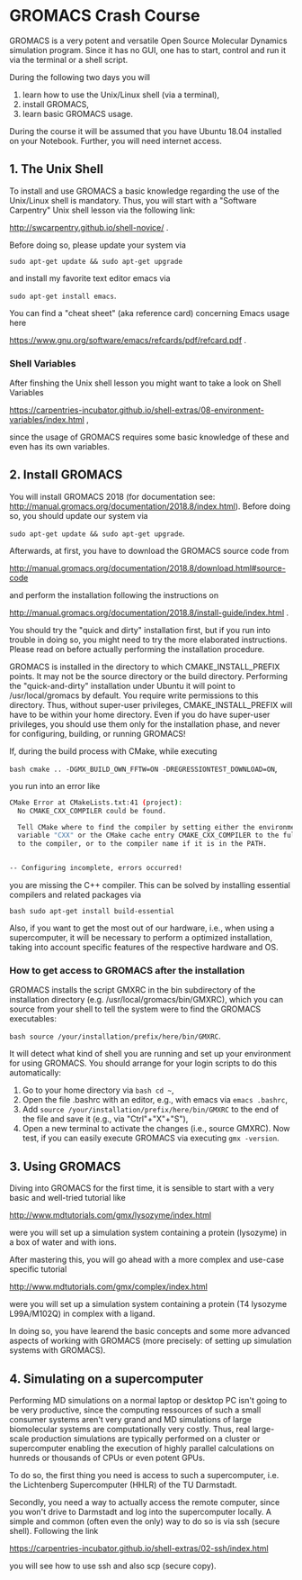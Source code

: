# GROMACS Crash Course

GROMACS is a very potent and versatile Open Source Molecular Dynamics simulation program.
Since it has no GUI, one has to start, control and run it via the terminal or a shell script.

During the following two days you will
1. learn how to use the Unix/Linux shell (via a terminal),
2. install GROMACS,
3. learn basic GROMACS usage.

During the course it will be assumed that you have Ubuntu 18.04 installed on your Notebook.
Further, you will need internet access.

## 1. The Unix Shell
To install and use GROMACS a basic knowledge regarding the use of the Unix/Linux shell is mandatory.
Thus, you will start with a "Software Carpentry" Unix shell lesson via the following link:

http://swcarpentry.github.io/shell-novice/ .

Before doing so, please update your system via

``` sudo apt-get update && sudo apt-get upgrade ```

and install my favorite text editor emacs via

``` sudo apt-get install emacs ```.

You can find a "cheat sheet" (aka reference card) concerning Emacs usage here

https://www.gnu.org/software/emacs/refcards/pdf/refcard.pdf .

### Shell Variables

After finshing the Unix shell lesson you might want to take a look on Shell Variables

https://carpentries-incubator.github.io/shell-extras/08-environment-variables/index.html , 

since the usage of GROMACS requires some basic knowledge of these and even has its own variables.

## 2. Install GROMACS
You will install GROMACS 2018 (for documentation see: http://manual.gromacs.org/documentation/2018.8/index.html).
Before doing so, you should update our system via

``` sudo apt-get update && sudo apt-get upgrade ```.

Afterwards, at first, you have to download the GROMACS source code from

http://manual.gromacs.org/documentation/2018.8/download.html#source-code

and perform the installation following the instructions on

http://manual.gromacs.org/documentation/2018.8/install-guide/index.html .

You should try the "quick and dirty" installation first, but if you run into trouble in doing so,
you might need to try the more elaborated instructions. Please read on before actually performing the installation procedure.

GROMACS is installed in the directory to which CMAKE_INSTALL_PREFIX points.
It may not be the source directory or the build directory.
Performing the "quick-and-dirty" installation under Ubuntu it will point to /usr/local/gromacs by default.
You require write permissions to this directory. Thus, without super-user privileges, CMAKE_INSTALL_PREFIX will have to be within your home directory. Even if you do have super-user privileges, you should use them only for the installation phase, and never for configuring, building, or running GROMACS!

If, during the build process with CMake, while executing

``` bash cmake .. -DGMX_BUILD_OWN_FFTW=ON -DREGRESSIONTEST_DOWNLOAD=ON ```, 

you run into an error like

``` bash
CMake Error at CMakeLists.txt:41 (project):
  No CMAKE_CXX_COMPILER could be found.

  Tell CMake where to find the compiler by setting either the environment
  variable "CXX" or the CMake cache entry CMAKE_CXX_COMPILER to the full path
  to the compiler, or to the compiler name if it is in the PATH.


-- Configuring incomplete, errors occurred!
```

you are missing the C++ compiler.
This can be solved by installing essential compilers and related packages via

``` bash sudo apt-get install build-essential ```

Also, if you want to get the most out of our hardware, i.e., when using a supercomputer,
it will be necessary to perform a optimized installation, 
taking into account specific features of the respective hardware and OS.

### How to get access to GROMACS after the installation
GROMACS installs the script GMXRC in the bin subdirectory of the installation directory (e.g. /usr/local/gromacs/bin/GMXRC), which you can source from your shell to tell the system were to find the GROMACS executables:

``` bash source /your/installation/prefix/here/bin/GMXRC ```.

It will detect what kind of shell you are running and set up your environment for using GROMACS. 
You should arrange for your login scripts to do this automatically:
1. Go to your home directory via ``` bash cd ~ ```,
2. Open the file .bashrc with an editor, e.g., with emacs via ``` emacs .bashrc ```,
3. Add ``` source /your/installation/prefix/here/bin/GMXRC ``` to the end of the file and save it (e.g., via "Ctrl"+"X"+"S"),
4. Open a new terminal to activate the changes (i.e., source GMXRC).
Now test, if you can easily execute GROMACS via executing ``` gmx -version ```.

## 3. Using GROMACS
Diving into GROMACS for the first time, it is sensible to start with a very basic and well-tried tutorial like

http://www.mdtutorials.com/gmx/lysozyme/index.html

were you will set up a simulation system containing a protein (lysozyme) in a box of water and with ions.

After mastering this, you will go ahead with a more complex and use-case specific tutorial

http://www.mdtutorials.com/gmx/complex/index.html

were you will set up a simulation system containing a protein (T4 lysozyme L99A/M102Q) in complex with a ligand.

In doing so, you have learend the basic concepts and some more advanced aspects of working with GROMACS 
(more precisely: of setting up simulation systems with GROMACS).

## 4. Simulating on a supercomputer
Performing MD simulations on a normal laptop or desktop PC isn't going to be very productive,
since the computing ressources of such a small consumer systems aren't very grand 
and MD simulations of large biomolecular systems are computationally very costly.
Thus, real large-scale production simulations are typically performed on a cluster or supercomputer
enabling the execution of highly parallel calculations on hunreds or thousands of CPUs or even potent GPUs.

To do so, the first thing you need is access to such a supercomputer, 
i.e. the Lichtenberg Supercomputer (HHLR) of the TU Darmstadt.

Secondly, you need a way to actually access the remote computer, since you won't drive to Darmstadt and log into the supercomputer locally.
A simple and common (often even the only) way to do so is via ssh (secure shell).
Following the link

https://carpentries-incubator.github.io/shell-extras/02-ssh/index.html

you will see how to use ssh and also scp (secure copy).

